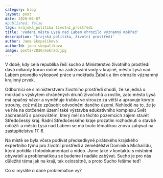 ```yaml
---
category: blog
layout: post
date: 2020-06-07
#published: false
tags: krajská_politika životní_prostředí
title: 'Vedení města Lysá nad Labem ohrozilo významný mokřad'
description: 'krajská politika, životní prostředí'
author: Jana Skopalíková
authorId: jana.skopalikova
image: posts/2020/mokrad.jpg
---
```

V době, kdy celá republika řeší sucho a Ministerstvo životního prostředí dává miliardy korun ročně na zadržování vody v krajině, město Lysá nad Labem provedlo výkopové práce u mokřadu Žabák a tím ohrozilo významný krajinný prvek.

Odborníci se s ministerstvem životního prostředí shodli, že se jedná o mokřad s výskytem chráněných druhů živočichů a rostlin, zato město Lysá má opačný názor a vyměňuje trubku ve strouze za větší a upravuje koryto strouhy, což může způsobit odvodnění daného území. Nehledě na to, že je ve hře na dotčeném území také výstavba edukativního komplexu Svět záchranářů s parkovištěm, který měl na těchto pozemcích zájem stavět Středočeský kraj. Radní Středočeského kraje prozatím rozhodnutí o stavbě odložili a město Lysá nad Labem se má touto tématikou znovu zabývat na zastupitelstvu 17. 6.

Na místě se byla včera podívat předsedkyně pirátského krajského expertního týmu pro životní prostředí a zemědělství Dominika Michailidu, která pořídila i fotodokumentaci a video. Jsme také v kontaktu s místními obyvateli a problematikou se budeme i nadále zabývat. Sucho je pro nás důležité téma jak na kraji, tak celostátně, a proto Sucho řešíme teď!

Co si myslíte o dané problematice vy? 
